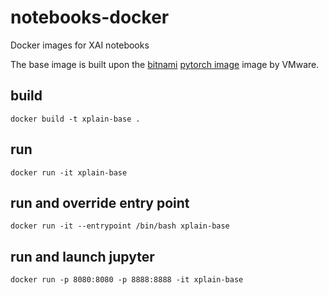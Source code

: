# notebooks-docker
Docker images for XAI notebooks

The base image is built upon the [bitnami](https://bitnami.com/) [pytorch image](https://hub.docker.com/r/bitnami/pytorch/) image by VMware.

## build

```shell
docker build -t xplain-base .
```

## run
```shell
docker run -it xplain-base
```

## run and override entry point
```shell
docker run -it --entrypoint /bin/bash xplain-base
```

## run and launch jupyter 
```shell
docker run -p 8080:8080 -p 8888:8888 -it xplain-base
```
